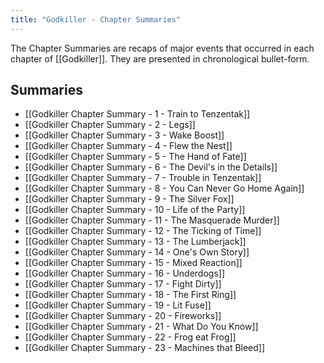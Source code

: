 ```yaml
---
title: "Godkiller - Chapter Summaries"
---
```

The Chapter Summaries are recaps of major events that occurred in each chapter of [[Godkiller]]. They are presented in chronological bullet-form.
## Summaries
- [[Godkiller Chapter Summary - 1 - Train to Tenzentak]]
- [[Godkiller Chapter Summary - 2 - Legs]]
- [[Godkiller Chapter Summary - 3 - Wake Boost]]
- [[Godkiller Chapter Summary - 4 - Flew the Nest]]
- [[Godkiller Chapter Summary - 5 - The Hand of Fate]]
- [[Godkiller Chapter Summary - 6 - The Devil's in the Details]]
- [[Godkiller Chapter Summary - 7 - Trouble in Tenzentak]]
- [[Godkiller Chapter Summary - 8 - You Can Never Go Home Again]]
- [[Godkiller Chapter Summary - 9 - The Silver Fox]]
- [[Godkiller Chapter Summary - 10 - Life of the Party]]
- [[Godkiller Chapter Summary - 11 - The Masquerade Murder]]
- [[Godkiller Chapter Summary - 12 - The Ticking of Time]]
- [[Godkiller Chapter Summary - 13 - The Lumberjack]]
- [[Godkiller Chapter Summary - 14 - One's Own Story]]
- [[Godkiller Chapter Summary - 15 - Mixed Reaction]]
- [[Godkiller Chapter Summary - 16 - Underdogs]]
- [[Godkiller Chapter Summary - 17 - Fight Dirty]]
- [[Godkiller Chapter Summary - 18 - The First Ring]]
- [[Godkiller Chapter Summary - 19 - Lit Fuse]]
- [[Godkiller Chapter Summary - 20 - Fireworks]]
- [[Godkiller Chapter Summary - 21 - What Do You Know]]
- [[Godkiller Chapter Summary - 22 - Frog eat Frog]]
- [[Godkiller Chapter Summary - 23 - Machines that Bleed]]